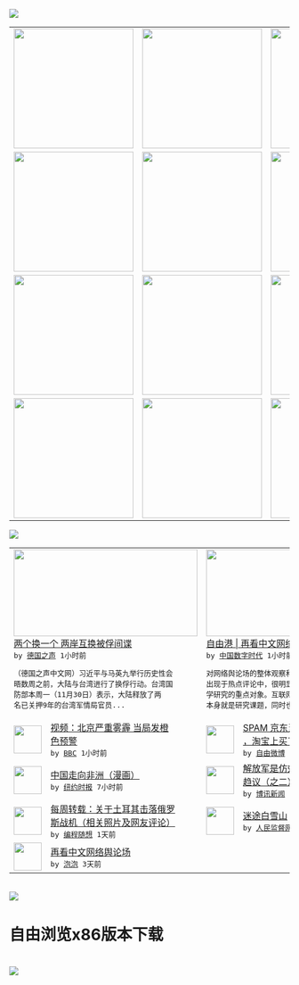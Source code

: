 

<a href="https://github.com/greatfire/z/raw/master/FreeBrowser.apk"><img src="https://raw.githubusercontent.com/greatfire/wiki/master/x/header.png" /></a><table><tr><td width="262" align="center" valign="center"><a href="https://github.com/greatfire/wiki/wiki/nyt" title="纽约时报中文网 国际纵览"><img src="https://raw.githubusercontent.com/greatfire/wiki/master/x/nyt_flag.png" width="215"/></a></td><td width="262" align="center" valign="center"><a href="https://github.com/greatfire/wiki/wiki/dw" title=""><img src="https://raw.githubusercontent.com/greatfire/wiki/master/x/dw_flag.png" width="215"/></a></td><td width="262" align="center" valign="center"><a href="https://github.com/greatfire/wiki/wiki/rmjd" title=""><img src="https://raw.githubusercontent.com/greatfire/wiki/master/x/rmjd_flag.png" width="215"/></a></td></tr><tr><td width="262" align="center" valign="center"><a href="https://github.com/paopaonetizen/website" title="泡泡 - 未经审查的互联网信息"><img src="https://raw.githubusercontent.com/greatfire/wiki/master/x/pp_flag.png" width="215"/></a></td><td width="262" align="center" valign="center"><a href="https://github.com/getlantern/mirror" title="以及自由微博和GreatFire.org官方中文论坛"><img src="https://raw.githubusercontent.com/greatfire/wiki/master/x/lantern_flag.png" width="215"/></a></td><td width="262" align="center" valign="center"><a href="https://github.com/cdtmirrors/m/" title=""><img src="https://raw.githubusercontent.com/greatfire/wiki/master/x/cdt_flag.png" width="215"/></a></td></tr><tr><td width="262" align="center" valign="center"><a href="https://github.com/program-think/blog" title="编程随想的博客"><img src="https://raw.githubusercontent.com/greatfire/wiki/master/x/pt_flag.png" width="215"/></a></td><td width="262" align="center" valign="center"><a href="https://github.com/greatfire/wiki/wiki/bbc" title=""><img src="https://raw.githubusercontent.com/greatfire/wiki/master/x/bbc_flag.png" width="215"/></a></td><td width="262" align="center" valign="center"><a href="https://github.com/freeweibo/s" title="自由微博 - 匿名和不受屏蔽的新浪微博搜索"><img src="https://raw.githubusercontent.com/greatfire/wiki/master/x/fw_flag.png" width="215"/></a></td></tr><tr><td width="262" align="center" valign="center"><a href="https://github.com/greatfire/wiki/wiki/google" title=""><img src="https://raw.githubusercontent.com/greatfire/wiki/master/x/google_flag.png" width="215"/></a></td><td width="262" align="center" valign="center"><a href="https://github.com/bxnews/boxun" title=""><img src="https://raw.githubusercontent.com/greatfire/wiki/master/x/bx_flag.png" width="215"/></a></td><td width="262" align="center" valign="center"><a href="https://github.com/greatfire/wiki/wiki/open-source" title="欢迎访问GreatFire.org开发者项目网站"><img src="https://raw.githubusercontent.com/greatfire/wiki/master/x/open-source_flag.png" width="215"/></a></td></tr></table><img src="https://raw.githubusercontent.com/greatfire/wiki/master/x/newsfeed text.png" /><table cols="4"><tr><td colspan="2" width="380"><a href="http://dw.com/p/1HEcH?maca=chi-GK-text-greatfire-all-chinese-15625-xml-mrss"><img src="http://www.dw.com/image/0,,18833747_302,00.jpg" width="330" height="156"/></a></br><a href="http://dw.com/p/1HEcH?maca=chi-GK-text-greatfire-all-chinese-15625-xml-mrss">两个换一个    两岸互换被俘间谍</a></br><kbd> by <a href="http://dw.de">德国之声</a> 1小时前 </kbd></br><pre>（德国之声中文网）习近平与马英九举行历史性会<br/>晤数周之前，大陆与台湾进行了换俘行动。台湾国<br/>防部本周一（11月30日）表示，大陆释放了两<br/>名已关押9年的台湾军情局官员...</pre></td><td colspan="2" width="380"><a href="http://feedproxy.google.com/~r/chinadigitaltimes/IyPt/~3/ro49HpgoIAA/"><img src="https://raw.githubusercontent.com/greatfire/wiki/master/x/cdt_logo_b.png" width="330" height="156"/></a></br><a href="http://feedproxy.google.com/~r/chinadigitaltimes/IyPt/~3/ro49HpgoIAA/">自由港 | 再看中文网络舆论场</a></br><kbd> by <a href="http://chinadigitaltimes.net/chinese/">中国数字时代</a> 1小时前 </kbd></br><pre>对网络舆论场的整体观察和分析每隔一段时间便会<br/>出现于热点评论中，很明显互联网舆情已成为社会<br/>学研究的重点对象。互联网即是工具也是平台，它<br/>本身就是研究课题，同时也是带...</pre></td></tr><tr><td><img src="http://a.files.bbci.co.uk/worldservice/live/assets/images/2015/11/30/151130104640_jex_2940595_de27_144x81_bbc_nocredit.jpg" width="50" height="50"/></td><td width="280"><a href="http://www.bbc.com/zhongwen/simp/multimedia/2015/11/151130_vid_china_smog">视频：北京严重雾霾 当局发橙<br/>色预警</a></br><kbd> by <a href="http://www.bbc.co.uk/zhongwen/simp">BBC</a> 1小时前 </kbd></td><td><img src="https://raw.githubusercontent.com/greatfire/wiki/master/x/fw_logo.png" width="50" height="50"/></td><td width="280"><a href="https://freeweibo.com/weibo/3914895089100299">SPAM 京东当当啥的都没了<br/>，淘宝上买了本，粗略翻...</a></br><kbd> by <a href="https://freeweibo.com/">自由微博</a> 5小时前 </kbd></td></tr><tr><td><img src="http://static01.nyt.com/images/2015/11/30/opinion/30heng/30heng-articleLarge.jpg" width="50" height="50"/></td><td width="280"><a href="https://d3qlz4p8smvoli.cloudfront.net/opinion/20151130/c30heng/">中国走向非洲（漫画）</a></br><kbd> by <a href="http://m.cn.nytimes.com/">纽约时报</a> 7小时前 </kbd></td><td><img src="https://raw.githubusercontent.com/greatfire/wiki/master/x/bx_logo.png" width="50" height="50"/></td><td width="280"><a href="http://www.boxun.com/news/gb/china/2015/11/201511300607.shtml">解放军是仿效美军吗？中共军改<br/>趋议（之二）请看博讯热...</a></br><kbd> by <a href="http://www.boxun.com">博讯新闻</a> 12小时前 </kbd></td></tr><tr><td><img src="http://lh6.googleusercontent.com/1JedqxQPYOeVZTCf2j8GERen7tQNqQjFHM3P-kPSKN3m2pu4UulwMJQfdgyNkzh49xT2xBLfjm9RFVNZ5gVbRIunnN7Id9fuLrdg5R_ekbc-2W-hmNVHyFjjFbZIBvoQh2uO4S4ATg" width="50" height="50"/></td><td width="280"><a href="http://feedproxy.google.com/~r/programthink/~3/t9cHfStoSCU/weekly-share-94.html">每周转载：关于土耳其击落俄罗<br/>斯战机（相关照片及网友评论）</a></br><kbd> by <a href="http://program-think.blogspot.com">编程随想</a> 1天前 </kbd></td><td><img src="http://www.rmjdw.com/uploads/allimg/151129/10435524W-0.jpg" width="50" height="50"/></td><td width="280"><a href="http://www.rmjdw.com//guanzhuzhongguo/20151129/15241.html">迷途白雪山 </a></br><kbd> by <a href="http://www.rmjdw.com/">人民监督网</a> 1天前 </kbd></td></tr><tr><td><img src="https://raw.githubusercontent.com/greatfire/wiki/master/x/pp_logo.png" width="50" height="50"/></td><td width="280"><a href="https://pao-pao.net/article/642">再看中文网络舆论场</a></br><kbd> by <a href="https://pao-pao.net">泡泡</a> 3天前 </kbd></td></table></br><a href="https://github.com/greatfire/z/raw/master/FreeBrowser.apk"><img src="https://raw.githubusercontent.com/greatfire/wiki/master/x/download app.png" /></a><h1>自由浏览x86版本下载<h1><a href="https://github.com/greatfire/z/raw/master/FreeBrowser-x86.apk"><img src="https://raw.githubusercontent.com/greatfire/images/master/fb86.qr.png" /></a>